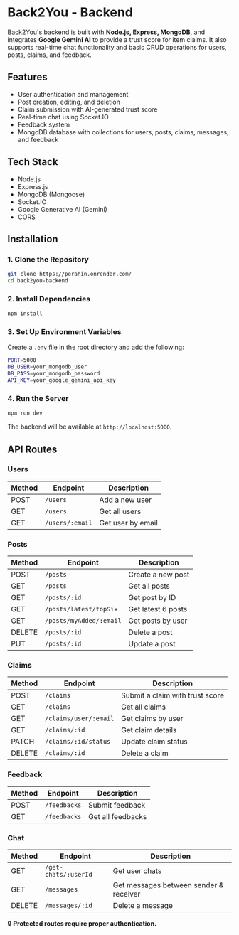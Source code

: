 ﻿# Back2You - Backend

Back2You's backend is built with **Node.js, Express, MongoDB**, and integrates **Google Gemini AI** to provide a trust score for item claims. It also supports real-time chat functionality and basic CRUD operations for users, posts, claims, and feedback.

## Features
- User authentication and management
- Post creation, editing, and deletion
- Claim submission with AI-generated trust score
- Real-time chat using Socket.IO
- Feedback system
- MongoDB database with collections for users, posts, claims, messages, and feedback

## Tech Stack
- Node.js
- Express.js
- MongoDB (Mongoose)
- Socket.IO
- Google Generative AI (Gemini)
- CORS

## Installation

### 1. Clone the Repository
```bash
git clone https://perahin.onrender.com/
cd back2you-backend
```

### 2. Install Dependencies
```bash
npm install
```

### 3. Set Up Environment Variables
Create a `.env` file in the root directory and add the following:

```bash
PORT=5000
DB_USER=your_mongodb_user
DB_PASS=your_mongodb_password
API_KEY=your_google_gemini_api_key
```

### 4. Run the Server
```bash
npm run dev
```
The backend will be available at `http://localhost:5000`.

## API Routes

### Users
| Method | Endpoint         | Description               |
|--------|----------------|---------------------------|
| POST   | `/users`        | Add a new user            |
| GET    | `/users`        | Get all users             |
| GET    | `/users/:email` | Get user by email         |

### Posts
| Method | Endpoint                   | Description                     |
|--------|----------------------------|---------------------------------|
| POST   | `/posts`                   | Create a new post               |
| GET    | `/posts`                   | Get all posts                   |
| GET    | `/posts/:id`               | Get post by ID                  |
| GET    | `/posts/latest/topSix`     | Get latest 6 posts              |
| GET    | `/posts/myAdded/:email`    | Get posts by user               |
| DELETE | `/posts/:id`               | Delete a post                   |
| PUT    | `/posts/:id`               | Update a post                   |

### Claims
| Method | Endpoint                 | Description                     |
|--------|-------------------------|---------------------------------|
| POST   | `/claims`               | Submit a claim with trust score |
| GET    | `/claims`               | Get all claims                  |
| GET    | `/claims/user/:email`   | Get claims by user              |
| GET    | `/claims/:id`           | Get claim details               |
| PATCH  | `/claims/:id/status`    | Update claim status             |
| DELETE | `/claims/:id`           | Delete a claim                  |

### Feedback
| Method | Endpoint      | Description        |
|--------|---------------|------------------|
| POST   | `/feedbacks`  | Submit feedback   |
| GET    | `/feedbacks`  | Get all feedbacks |

### Chat
| Method | Endpoint            | Description                          |
|--------|-------------------|--------------------------------------|
| GET    | `/get-chats/:userId` | Get user chats                        |
| GET    | `/messages`         | Get messages between sender & receiver|
| DELETE | `/messages/:id`     | Delete a message                      |

🔒 **Protected routes require proper authentication.**
